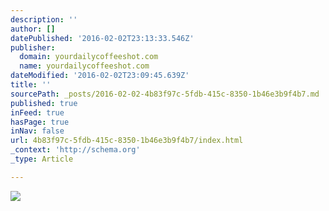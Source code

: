 ```yaml
---
description: ''
author: []
datePublished: '2016-02-02T23:13:33.546Z'
publisher:
  domain: yourdailycoffeeshot.com
  name: yourdailycoffeeshot.com
dateModified: '2016-02-02T23:09:45.639Z'
title: ''
sourcePath: _posts/2016-02-02-4b83f97c-5fdb-415c-8350-1b46e3b9f4b7.md
published: true
inFeed: true
hasPage: true
inNav: false
url: 4b83f97c-5fdb-415c-8350-1b46e3b9f4b7/index.html
_context: 'http://schema.org'
_type: Article

---
```

![](http://yourdailycoffeeshot.com/wp-content/uploads/2013/10/coffee-beautiful.jpg)